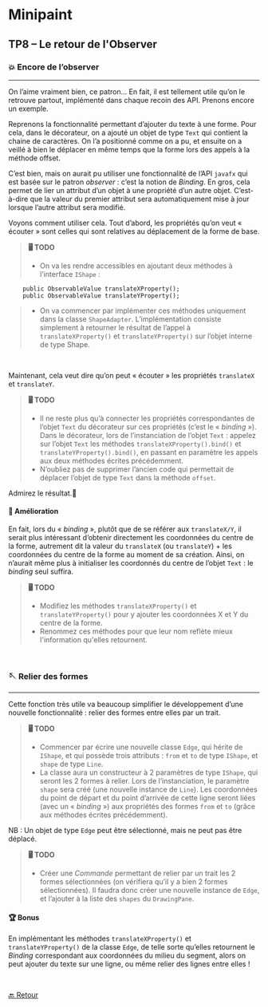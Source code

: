 # Minipaint 
## TP8 – Le retour de l'Observer 

### 💥 Encore de l’observer 
---
On l’aime vraiment bien, ce patron… En fait, il est tellement utile qu’on le retrouve partout, implémenté dans chaque recoin des API. Prenons encore un exemple. 

Reprenons la fonctionnalité permettant d’ajouter du texte à une forme. Pour cela, dans le décorateur, on a ajouté un objet de type `Text` qui contient la chaine de caractères. On l’a positionné comme on a pu, et ensuite on a veillé à bien le déplacer en même temps que la forme lors des appels à la méthode offset.

C’est bien, mais on aurait pu utiliser une fonctionnalité de l’API `javafx` qui est basée sur le patron *observer* : c’est la notion de *Binding*. En gros, cela permet de lier un attribut d’un objet à une propriété d’un autre objet. C’est-à-dire que la valeur du premier attribut sera automatiquement mise à jour lorsque l’autre attribut sera modifié. 

Voyons comment utiliser cela. Tout d’abord, les propriétés qu’on veut « écouter » sont celles qui sont relatives au déplacement de la forme de base. 

>**🖥 TODO**
>
> - On va les rendre accessibles en ajoutant deux méthodes à l’interface `IShape` :
>
		public ObservableValue translateXProperty();
		public ObservableValue translateYProperty();
	
> - On va commencer par implémenter ces méthodes uniquement dans la classe `ShapeAdapter`. L’implémentation consiste simplement à retourner le résultat de l’appel à `translateXProperty()` et `translateYProperty()` sur l’objet interne de type Shape.

<br> 

Maintenant, cela veut dire qu’on peut « écouter » les propriétés `translateX` et `translateY`. 

>**🖥 TODO**
>
> - Il ne reste plus qu’à connecter les propriétés correspondantes de l’objet `Text` du décorateur sur ces propriétés (c’est le « *binding* »). Dans le décorateur, lors de l’instanciation de l’objet `Text` : appelez sur l’objet `Text` les méthodes `translateXProperty().bind()` et `translateYProperty().bind()`, en passant en paramètre les appels aux deux méthodes écrites précédemment. 
> - N’oubliez pas de supprimer l’ancien code qui permettait de déplacer l’objet de type `Text` dans la méthode `offset`. 

Admirez le résultat.🥲

#### 🍹 Amélioration
En fait, lors du « *binding* », plutôt que de se référer aux `translateX/Y`, il serait plus intéressant d’obtenir directement les coordonnées du centre de la forme, autrement dit la valeur du `translateX` (ou `translateY`) + les coordonnées du centre de la forme au moment de sa création. Ainsi, on n’aurait même plus à initialiser les coordonnés du centre de l’objet `Text` : le *binding* seul suffira.

>**🖥 TODO**
>
> - Modifiez les méthodes `translateXProperty()` et `translateYProperty()` pour y ajouter les coordonnées X et Y du centre de la forme. 
> - Renommez ces méthodes pour que leur nom reflète mieux l'information qu'elles retournent.

<br>

### 🪡 Relier des formes
---
Cette fonction très utile va beaucoup simplifier le développement d’une nouvelle fonctionnalité : relier des formes entre elles par un trait. 

>**🖥 TODO**
>
> - Commencer par écrire une nouvelle classe `Edge`, qui hérite de `IShape`, et qui possède trois attributs : `from` et `to` de type `IShape`, et `shape` de type `Line`.
> - La classe aura un constructeur à 2 paramètres de type `IShape`, qui seront les 2 formes à relier. Lors de l’instanciation, le paramètre `shape` sera créé (une nouvelle instance de `Line`). Les coordonnées du point de départ et du point d’arrivée de cette ligne seront liées (avec un « *binding* ») aux propriétés des formes `from` et `to` (grâce aux méthodes écrites précédemment).

NB : Un objet de type `Edge` peut être sélectionné, mais ne peut pas être déplacé. 

>**🖥 TODO**
>
> - Créer une *Commande* permettant de relier par un trait les 2 formes sélectionnées (on vérifiera qu’il y a bien 2 formes sélectionnées). Il faudra donc créer une nouvelle instance de `Edge`, et l’ajouter à la liste des `shapes` du `DrawingPane`. 

#### 🏆 Bonus
En implémentant les méthodes `translateXProperty()` et `translateYProperty()` de la classe `Edge`, de telle sorte qu’elles retournent le *Binding* correspondant aux coordonnées du milieu du segment, alors on peut ajouter du texte sur une ligne, ou même relier des lignes entre elles !

<br>

[🔙 Retour](../README.md)